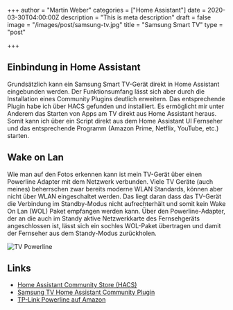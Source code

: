 +++
author = "Martin Weber"
categories = ["Home Assistant"]
date = 2020-03-30T04:00:00Z
description = "This is meta description"
draft = false
image = "/images/post/samsung-tv.jpg"
title = "Samsung Smart TV"
type = "post"

+++

## Einbindung in Home Assistant
Grundsätzlich kann ein Samsung Smart TV-Gerät direkt in Home Assistant eingebunden werden. Der Funktionsumfang lässt sich aber durch die Installation eines Community Plugins deutlich erweitern.
Das entsprechende Plugin habe ich über HACS gefunden und installiert. Es ermöglicht mir unter Anderem das Starten von Apps am TV direkt aus Home Assistant heraus.
Somit kann ich über ein Script direkt aus dem Home Assistant UI Fernseher und das entsprechende Programm (Amazon Prime, Netflix, YouTube, etc.) starten.

## Wake on Lan
Wie man auf den Fotos erkennen kann ist mein TV-Gerät über einen Powerline Adapter mit dem Netzwerk verbunden. Viele TV Geräte (auch meines) beherrschen zwar bereits moderne WLAN Standards, können aber nicht über WLAN eingeschaltet werden. Das liegt daran dass das TV-Gerät die Verbindung im Standby-Modus nicht aufrechterhält und somit kein Wake On Lan (WOL) Paket empfangen werden kann. Über den Powerline-Adapter, der an die auch im Standy aktive Netzwerkkarte des Fernsehgeräts angeschlossen ist, lässt sich ein sochles WOL-Paket übertragen und damit der Fernseher aus dem Standy-Modus zurückholen.


![TV Powerline](/images/post/tv-powerline.jpg "TV Powerline")


## Links
* [Home Assistant Community Store (HACS)](https://community.home-assistant.io/t/custom-component-hacs/121727)
* [Samsung TV Home Assistant Community Plugin](https://github.com/jaruba/ha-samsungtv-tizen)
* [TP-Link Powerline auf Amazon](https://www.amazon.de/TP-Link-TL-PA4010-s-Ethernet-Port-energiesparend-kompatibel/dp/B00A0VBPLM/ref=sr_1_19?__mk_de_DE=%C3%85M%C3%85%C5%BD%C3%95%C3%91&dchild=1&keywords=powerline+tplink&qid=1591038717&sr=8-19&tag=napster220203-21)
